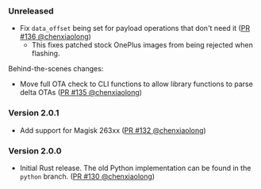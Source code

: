<!--
    When adding new changelog entries, use [Issue #0] to link to issues and
    [PR #0 @user] to link to pull requests. Then run:

        cargo xtask update-changelog

    to update the actual links at the bottom of the file.
-->

### Unreleased

* Fix `data_offset` being set for payload operations that don't need it ([PR #136 @chenxiaolong])
    * This fixes patched stock OnePlus images from being rejected when flashing.

Behind-the-scenes changes:

* Move full OTA check to CLI functions to allow library functions to parse delta OTAs ([PR #135 @chenxiaolong])

### Version 2.0.1

* Add support for Magisk 263xx ([PR #132 @chenxiaolong])

### Version 2.0.0

* Initial Rust release. The old Python implementation can be found in the `python` branch. ([PR #130 @chenxiaolong])

<!-- Do not manually edit the lines below. Use `cargo xtask update-changelog` to regenerate. -->
[PR #130 @chenxiaolong]: https://github.com/chenxiaolong/avbroot/pull/130
[PR #132 @chenxiaolong]: https://github.com/chenxiaolong/avbroot/pull/132
[PR #135 @chenxiaolong]: https://github.com/chenxiaolong/avbroot/pull/135
[PR #136 @chenxiaolong]: https://github.com/chenxiaolong/avbroot/pull/136
